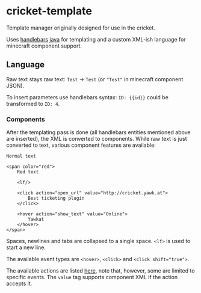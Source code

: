 cricket-template
================

Template manager originally designed for use in the cricket.

Uses [handlebars](http://handlebarsjs.com/) [java](https://github.com/jknack/handlebars.java) for templating and a custom XML-ish language for minecraft component support.

Language
--------

Raw text stays raw text: `Test` -> `Test` (or `"Test"` in minecraft component JSON).

To insert parameters use handlebars syntax: `ID: {{id}}` could be transformed to `ID: 4`.

### Components

After the templating pass is done (all handlebars entities mentioned above are inserted), the XML is converted to components. While raw text is just converted to text, various component features are available:

```
Normal text

<span color="red">
    Red text

    <lf/>

    <click action="open_url" value="http://cricket.yawk.at">
        Best ticketing plugin
    </click>

    <hover action="show_text" value="Online">
        Yawkat
    </hover>
</span>
```

Spaces, newlines and tabs are collapsed to a single space. `<lf>` is used to start a new line.

The available event types are `<hover>`, `<click>` and `<click shift="true">`.

The available actions are listed [here](https://github.com/yawkat/mcomponent/blob/master/src/main/java/at/yawk/mcomponent/action/BaseAction.java#L59-66), note that, however, some are limited to specific events. The `value` tag supports component XML if the action accepts it.
